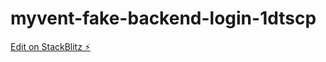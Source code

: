 # myvent-fake-backend-login-1dtscp

[Edit on StackBlitz ⚡️](https://stackblitz.com/edit/myvent-fake-backend-login-1dtscp)